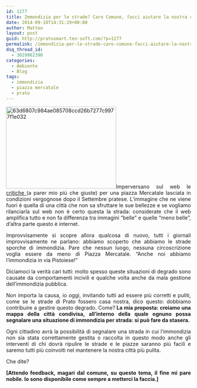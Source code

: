 ```yaml
---
id: 1277
title: Immondizia per le strade? Caro Comune, facci aiutare la nostra città ad essere migliore
date: 2014-09-18T14:31:29+00:00
author: Matteo
layout: post
guid: http://pratosmart.teo-soft.com/?p=1277
permalink: /immondizia-per-le-strade-caro-comune-facci-aiutare-la-nostra-citta-ad-essere-migliore/
dsq_thread_id:
  - 3029962390
categories:
  - Ambiente
  - Blog
tags:
  - immondizia
  - piazza mercatale
  - prato
---
```

<p style="text-align: justify;">
  <a href="http://pratosmart.teo-soft.com/wp-content/uploads/2014/09/63d6807c984ae085708ccd26b7277c9977f1e032.jpg"><img class="alignleft size-medium wp-image-1278" src="http://pratosmart.teo-soft.com/wp-content/uploads/2014/09/63d6807c984ae085708ccd26b7277c9977f1e032-300x224.jpg" alt="63d6807c984ae085708ccd26b7277c9977f1e032" width="300" height="224" /></a>Imperversano sul web le <a href="http://www.notiziediprato.it/news/piazza-mercatale-come-una-maxi-discarica-dopo-il-settembre-l-assessore-alessi-si-arrabbia">critiche </a>(a parer mio più che giuste) per una piazza Mercatale lasciata in condizioni vergognose dopo il Settembre pratese. L’immagine che ne viene fuori è quella di una città che non sa sfruttare le sue bellezze e se vogliamo rilanciarla sul web non è certo questa la strada: considerate che il web amplifica tutto e non fa differenza tra immagini “belle” e quelle “meno belle”, d’altra parte questo è internet.
</p>

<p style="text-align: justify;">
  Improvvisamente si scopre allora qualcosa di nuovo, tutti i giornali improvvisamente ne parlano: abbiamo scoperto che abbiamo le strade sporche di immondizia. Pare che nessun luogo, nessuna circoscrizione voglia essere da meno di Piazza Mercatale. “Anche noi abbiamo l’immondizia in via Pistoiese!”
</p>

<p style="text-align: justify;">
  Diciamoci la verità cari tutti: molto spesso queste situazioni di degrado sono causate da comportamenti incivili e qualche volta anche da mala gestione dell’immondizia pubblica.
</p>

<p style="text-align: justify;">
  Non importa la causa, io oggi, invitando tutti ad essere più corretti e puliti, come se le strade di Prato fossero casa nostra, dico questo: dobbiamo contribuire a gestire questo degrado. Come?<b> La mia proposta: creiamo una mappa della città condivisa, all’interno della quale ognuno possa segnalare una situazione di immondizia per strada: si può fare da stasera.</b>
</p>

<p style="text-align: justify;">
  Ogni cittadino avrà la possibilità di segnalare una strada in cui l’immondizia non sia stata correttamente gestita o raccolta in questo modo anche gli interventi di chi dovrà ripulire le strade e le piazze saranno più facili e saremo tutti più coinvolti nel mantenere la nostra città più pulita.
</p>

<p style="text-align: justify;">
  Che dite?
</p>

<p style="text-align: justify;">
  <strong>[Attendo feedback, magari dal comune, su questo tema, il fine mi pare nobile. Io sono disponibile come sempre a metterci la faccia.]</strong>
</p>
